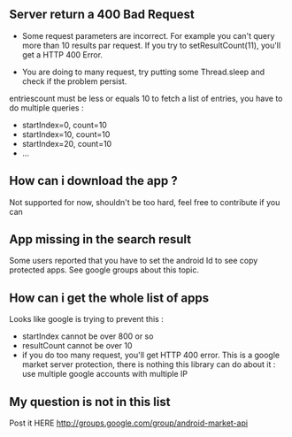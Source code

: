 ## Server return a 400 Bad Request ##

  * Some request parameters are incorrect. For example you can't query more than 10 results par request. If you try to setResultCount(11), you'll get a HTTP 400 Error.

  * You are doing to many request, try putting some Thread.sleep and check if the problem persist.

entriescount must be less or equals 10
to fetch a list of entries, you have to do multiple queries :
  * startIndex=0, count=10
  * startIndex=10, count=10
  * startIndex=20, count=10
  * ...

## How can i download the app ? ##

Not supported for now, shouldn't be too hard, feel free to contribute if you can

## App missing in the search result ##

Some users reported that you have to set the android Id to see copy protected apps. See google groups about this topic.

## How can i get the whole list of apps ##

Looks like google is trying to prevent this :
  * startIndex cannot be over 800 or so
  * resultCount cannot be over 10
  * if you do too many request, you'll get HTTP 400 error. This is a google market server protection, there is nothing this library can do about it : use multiple google accounts with multiple IP

## My question is not in this list ##

Post it HERE http://groups.google.com/group/android-market-api